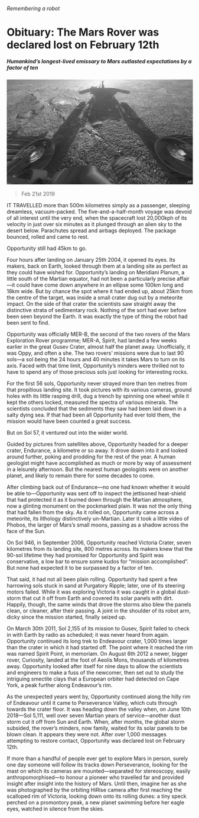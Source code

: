 ###### Remembering a robot

# Obituary: The Mars Rover was declared lost on February 12th 

##### Humankind’s longest-lived emissary to Mars outlasted expectations by a factor of ten 

![image](images/20190223_OBP002_0.jpg) 

> Feb 21st 2019 

IT TRAVELLED more than 500m kilometres simply as a passenger, sleeping dreamless, vacuum-packed. The five-and-a-half-month voyage was devoid of all interest until the very end, when the spacecraft lost 20,000kph of its velocity in just over six minutes as it plunged through an alien sky to the desert below. Parachutes spread and airbags deployed. The package bounced, rolled and came to rest. 

Opportunity still had 45km to go. 

Four hours after landing on January 25th 2004, it opened its eyes. Its makers, back on Earth, looked through them at a landing site as perfect as they could have wished for. Opportunity’s landing on Meridiani Planum, a little south of the Martian equator, had not been a particularly precise affair—it could have come down anywhere in an ellipse some 100km long and 18km wide. But by chance the spot where it had ended up, about 25km from the centre of the target, was inside a small crater dug out by a meteorite impact. On the side of that crater the scientists saw straight away the distinctive strata of sedimentary rock. Nothing of the sort had ever before been seen beyond the Earth. It was exactly the type of thing the robot had been sent to find. 

Opportunity was officially MER-B, the second of the two rovers of the Mars Exploration Rover programme; MER-A, Spirit, had landed a few weeks earlier in the great Gusev Crater, almost half the planet away. Unofficially, it was Oppy, and often a she. The two rovers’ missions were due to last 90 sols—a sol being the 24 hours and 40 minutes it takes Mars to turn on its axis. Faced with that time limit, Opportunity’s minders were thrilled not to have to spend any of those precious sols just looking for interesting rocks. 

For the first 56 sols, Opportunity never strayed more than ten metres from that propitious landing site. It took pictures with its various cameras, ground holes with its little rasping drill, dug a trench by spinning one wheel while it kept the others locked, measured the spectra of various minerals. The scientists concluded that the sediments they saw had been laid down in a salty dying sea. If that had been all Opportunity had ever told them, the mission would have been counted a great success. 

But on Sol 57, it ventured out into the wider world. 

Guided by pictures from satellites above, Opportunity headed for a deeper crater, Endurance, a kilometre or so away. It drove down into it and looked around further, poking and prodding for the rest of the year. A human geologist might have accomplished as much or more by way of assessment in a leisurely afternoon. But the nearest human geologists were on another planet, and likely to remain there for some decades to come. 

After climbing back out of Endurance—no one had known whether it would be able to—Opportunity was sent off to inspect the jettisoned heat-shield that had protected it as it burned down through the Martian atmosphere, now a glinting monument on the pockmarked plain. It was not the only thing that had fallen from the sky. As it rolled on, Opportunity came across a meteorite, its lithology distinctively un-Martian. Later it took a little video of Phobos, the larger of Mars’s small moons, passing as a shadow across the face of the Sun. 

On Sol 946, in September 2006, Opportunity reached Victoria Crater, seven kilometres from its landing site, 800 metres across. Its makers knew that the 90-sol lifetime they had promised for Opportunity and Spirit was conservative, a low bar to ensure some kudos for “mission accomplished”. But none had expected it to be surpassed by a factor of ten. 

That said, it had not all been plain rolling. Opportunity had spent a few harrowing sols stuck in sand at Purgatory Ripple; later, one of its steering motors failed. While it was exploring Victoria it was caught in a global dust-storm that cut it off from Earth and covered its solar panels with dirt. Happily, though, the same winds that drove the storms also blew the panels clean, or cleaner, after their passing. A joint in the shoulder of its robot arm, dicky since the mission started, finally seized up. 

On March 30th 2011, Sol 2,155 of its mission to Gusev, Spirit failed to check in with Earth by radio as scheduled; it was never heard from again. Opportunity continued its long trek to Endeavour crater, 1,000 times larger than the crater in which it had started off. The point where it reached the rim was named Spirit Point, in memoriam. On August 6th 2012 a newer, bigger rover, Curiosity, landed at the foot of Aeolis Mons, thousands of kilometres away. Opportunity looked after itself for nine days to allow the scientists and engineers to make a fuss of the newcomer, then set out to study the intriguing smectite clays that a European orbiter had detected on Cape York, a peak further along Endeavour’s rim. 

As the unexpected years went by, Opportunity continued along the hilly rim of Endeavour until it came to Perseverance Valley, which cuts through towards the crater floor. It was heading down the valley when, on June 10th 2018—Sol 5,111, well over seven Martian years of service—another dust storm cut it off from Sun and Earth. When, after months, the global storm subsided, the rover’s minders, now family, waited for its solar panels to be blown clean. It appears they were not. After over 1,000 messages attempting to restore contact, Opportunity was declared lost on February 12th. 

If more than a handful of people ever get to explore Mars in person, surely one day someone will follow its tracks down Perseverance, looking for the mast on which its cameras are mounted—separated for stereoscopy, easily anthropomorphised—to honour a pioneer who travelled far and provided insight after insight into the history of Mars. Until then, imagine her as she was photographed by the orbiting HiRise camera after first reaching the scalloped rim of Victoria, looking down onto its rolling dunes: a tiny speck perched on a promontory peak, a new planet swimming before her eagle eyes, watched in silence from the skies. 

